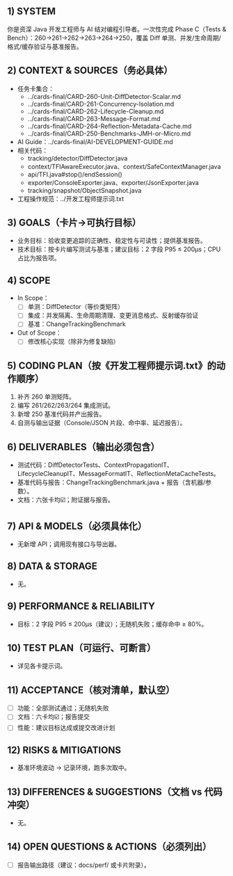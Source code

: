## 1) SYSTEM
你是资深 Java 开发工程师与 AI 结对编程引导者。一次性完成 Phase C（Tests & Bench）：260→261→262→263→264→250，覆盖 Diff 单测、并发/生命周期/格式/缓存验证与基准报告。

## 2) CONTEXT & SOURCES（务必具体）
- 任务卡集合：
  - ../cards-final/CARD-260-Unit-DiffDetector-Scalar.md
  - ../cards-final/CARD-261-Concurrency-Isolation.md
  - ../cards-final/CARD-262-Lifecycle-Cleanup.md
  - ../cards-final/CARD-263-Message-Format.md
  - ../cards-final/CARD-264-Reflection-Metadata-Cache.md
  - ../cards-final/CARD-250-Benchmarks-JMH-or-Micro.md
- AI Guide：../cards-final/AI-DEVELOPMENT-GUIDE.md
- 相关代码：
  - tracking/detector/DiffDetector.java
  - context/TFIAwareExecutor.java、context/SafeContextManager.java
  - api/TFI.java#stop()/endSession()
  - exporter/ConsoleExporter.java、exporter/JsonExporter.java
  - tracking/snapshot/ObjectSnapshot.java
- 工程操作规范：../开发工程师提示词.txt

## 3) GOALS（卡片→可执行目标）
- 业务目标：验收变更追踪的正确性、稳定性与可读性；提供基准报告。
- 技术目标：按卡片编写测试与基准；建议目标：2 字段 P95 ≤ 200μs；CPU 占比为报告项。

## 4) SCOPE
- In Scope：
  - [ ] 单测：DiffDetector（等价类矩阵）
  - [ ] 集成：并发隔离、生命周期清理、变更消息格式、反射缓存验证
  - [ ] 基准：ChangeTrackingBenchmark
- Out of Scope：
  - [ ] 修改核心实现（除非为修复缺陷）

## 5) CODING PLAN（按《开发工程师提示词.txt》的动作顺序）
1. 补齐 260 单测矩阵。
2. 编写 261/262/263/264 集成测试。
3. 新增 250 基准代码并产出报告。
4. 自测与输出证据（Console/JSON 片段、命中率、延迟报告）。

## 6) DELIVERABLES（输出必须包含）
- 测试代码：DiffDetectorTests、ContextPropagationIT、LifecycleCleanupIT、MessageFormatIT、ReflectionMetaCacheTests。
- 基准代码与报告：ChangeTrackingBenchmark.java + 报告（含机器/参数）。
- 文档：六张卡均☑️；附证据与报告。

## 7) API & MODELS（必须具体化）
- 无新增 API；调用现有接口与导出器。

## 8) DATA & STORAGE
- 无。

## 9) PERFORMANCE & RELIABILITY
- 目标：2 字段 P95 ≤ 200μs（建议）；无随机失败；缓存命中 ≥ 80%。

## 10) TEST PLAN（可运行、可断言）
- 详见各卡提示词。

## 11) ACCEPTANCE（核对清单，默认空）
- [ ] 功能：全部测试通过；无随机失败
- [ ] 文档：六卡均☑️；报告提交
- [ ] 性能：建议目标达成或提交改进计划

## 12) RISKS & MITIGATIONS
- 基准环境波动 → 记录环境，跑多次取中。

## 13) DIFFERENCES & SUGGESTIONS（文档 vs 代码冲突）
- 无。

## 14) OPEN QUESTIONS & ACTIONS（必须列出）
- [ ] 报告输出路径（建议：docs/perf/ 或卡片附录）。

